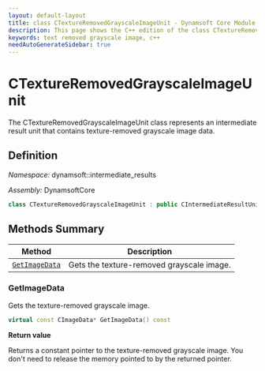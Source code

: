 ```yaml
---
layout: default-layout
title: class CTextureRemovedGrayscaleImageUnit - Dynamsoft Core Module C++ Edition API Reference
description: This page shows the C++ edition of the class CTextureRemovedGrayscaleImageUnit in Dynamsoft Core Module.
keywords: text removed grayscale image, c++
needAutoGenerateSidebar: true
---
```


# CTextureRemovedGrayscaleImageUnit

The CTextureRemovedGrayscaleImageUnit class represents an intermediate result unit that contains texture-removed grayscale image data.

## Definition

*Namespace:* dynamsoft::intermediate_results

*Assembly:* DynamsoftCore

```cpp
class CTextureRemovedGrayscaleImageUnit : public CIntermediateResultUnit 
```

## Methods Summary

| Method               | Description |
|----------------------|-------------|
| [`GetImageData`](#getimagedata) | Gets the texture-removed grayscale image.|

### GetImageData

Gets the texture-removed grayscale image.

```cpp
virtual const CImageData* GetImageData() const
```

**Return value**

Returns a constant pointer to the texture-removed grayscale image. You don't need to release the memory pointed to by the returned pointer.
